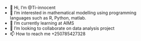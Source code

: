 - 👋 Hi, I’m @Ti-innocent
- 👀 I’m interested in mathematical modelling using programming languages such as R, Python, matlab.
- 🌱 I’m currently learning at AIMS
- 💞️ I’m looking to collaborate on data analysis project
- 📫 How to reach me +250785427328

<!---
Ti-innocent/Ti-innocent is a ✨ special ✨ repository because its `README.md` (this file) appears on your GitHub profile.
You can click the Preview link to take a look at your changes.
--->
